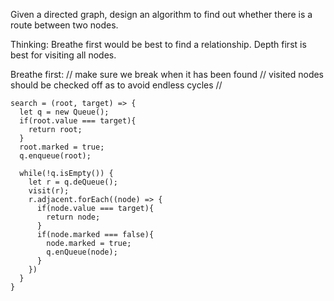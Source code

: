 Given a directed graph, design an algorithm to find out whether there is a route between two nodes.

Thinking: Breathe first would be best to find a relationship. Depth first is best for visiting all nodes.

Breathe first:
// make sure we break when it has been found
// visited nodes should be checked off as to avoid endless cycles
// 
```
search = (root, target) => {
  let q = new Queue();
  if(root.value === target){
    return root;
  }
  root.marked = true;
  q.enqueue(root);
  
  while(!q.isEmpty()) {
    let r = q.deQueue();
    visit(r);
    r.adjacent.forEach((node) => {
      if(node.value === target){
        return node;
      }
      if(node.marked === false){
        node.marked = true;
        q.enQueue(node);
      }
    })
  }
}
```
